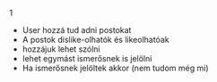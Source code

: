 1
 - User hozzá tud adni postokat
 - A postok dislike-olhatók és likeolhatóak
 - hozzájuk lehet szólni
 - lehet egymást ismerősnek is jelölni
 - Ha ismerősnek jelöltek akkor (nem tudom még mi)
